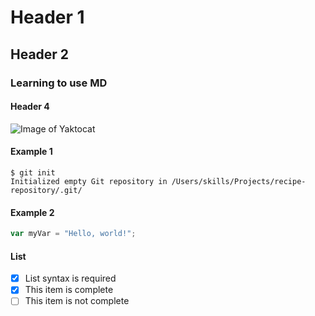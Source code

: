 # Header 1



## Header 2

### Learning to use MD

#### Header 4
![Image of Yaktocat](https://octodex.github.com/images/yaktocat.png)

#### Example 1

```
$ git init
Initialized empty Git repository in /Users/skills/Projects/recipe-repository/.git/
```

#### Example 2

``` javascript
var myVar = "Hello, world!";
```
#### List

- [x] List syntax is required
- [x] This item is complete
- [ ] This item is not complete
